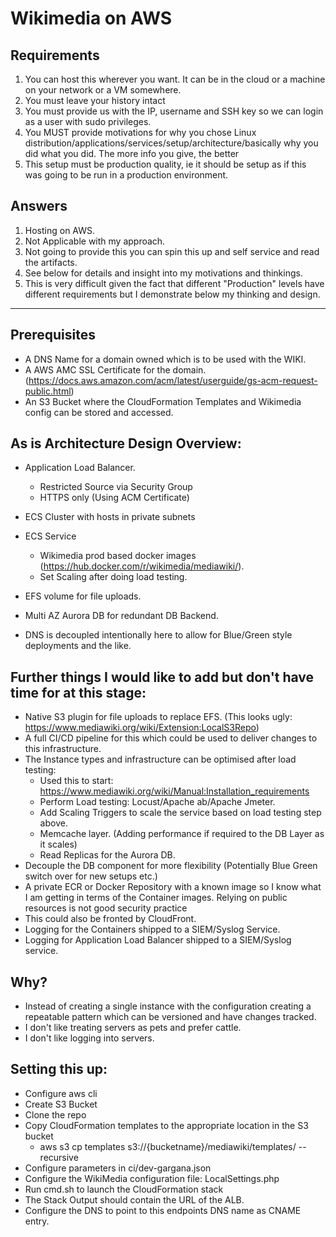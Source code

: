 # Wikimedia on AWS
## Requirements
1. You can host this wherever you want. It can be in the cloud or a machine on your network or a
VM somewhere.
2. You must leave your history intact
3. You must provide us with the IP, username and SSH key so we can login as a user with sudo
privileges.
4. You MUST provide motivations for why you chose Linux
distribution/applications/services/setup/architecture/basically why you did what you did. The
more info you give, the better
5. This setup must be production quality, ie it should be setup as if this was going to be run in a
production environment.

## Answers
1. Hosting on AWS.
2. Not Applicable with my approach.
3. Not going to provide this you can spin this up and self service and read the artifacts.
4. See below for details and insight into my motivations and thinkings.
5. This is very difficult given the fact that different "Production" levels have different requirements but I demonstrate below my thinking and design. 

----
## Prerequisites
- A DNS Name for a domain owned which is to be used with the WIKI.
- A AWS AMC SSL Certificate for the domain. (https://docs.aws.amazon.com/acm/latest/userguide/gs-acm-request-public.html)
- An S3 Bucket where the CloudFormation Templates and Wikimedia config can be stored and accessed. 

## As is Architecture Design Overview:
- Application Load Balancer.
  - Restricted Source via Security Group
  - HTTPS only (Using ACM Certificate)
- ECS Cluster with hosts in private subnets
- ECS Service
  - Wikimedia prod based docker images (https://hub.docker.com/r/wikimedia/mediawiki/).
  - Set Scaling after doing load testing.
- EFS volume for file uploads. 
- Multi AZ Aurora DB for redundant DB Backend.

- DNS is decoupled intentionally here to allow for Blue/Green style deployments and the like.

## Further things I would like to add but don't have time for at this stage:
- Native S3 plugin for file uploads to replace EFS. (This looks ugly: https://www.mediawiki.org/wiki/Extension:LocalS3Repo)
- A full CI/CD pipeline for this which could be used to deliver changes to this infrastructure.
- The Instance types and infrastructure can be optimised after load testing:
  - Used this to start: https://www.mediawiki.org/wiki/Manual:Installation_requirements
  - Perform Load testing: Locust/Apache ab/Apache Jmeter.
  - Add Scaling Triggers to scale the service based on load testing step above.
  - Memcache layer. (Adding performance if required to the DB Layer as it scales)
  - Read Replicas for the Aurora DB.
- Decouple the DB component for more flexibility (Potentially Blue Green switch over for new setups etc.)
- A private ECR or Docker Repository with a known image so I know what I am getting in terms of the Container images. Relying on public resources is not good security practice
- This could also be fronted by CloudFront. 
- Logging for the Containers shipped to a SIEM/Syslog Service.
- Logging for Application Load Balancer shipped to a SIEM/Syslog service.

## Why?
- Instead of creating a single instance with the configuration creating a repeatable pattern which can be versioned and have changes tracked.
- I don't like treating servers as pets and prefer cattle.
- I don't like logging into servers.

## Setting this up:
- Configure aws cli 
- Create S3 Bucket
- Clone the repo
- Copy CloudFormation templates to the appropriate location in the S3 bucket
  - aws s3 cp templates s3://{bucketname}/mediawiki/templates/ --recursive 
- Configure parameters in ci/dev-gargana.json
- Configure the WikiMedia configuration file: LocalSettings.php
- Run cmd.sh to launch the CloudFormation stack
- The Stack Output should contain the URL of the ALB.
- Configure the DNS to point to this endpoints DNS name as CNAME entry.
